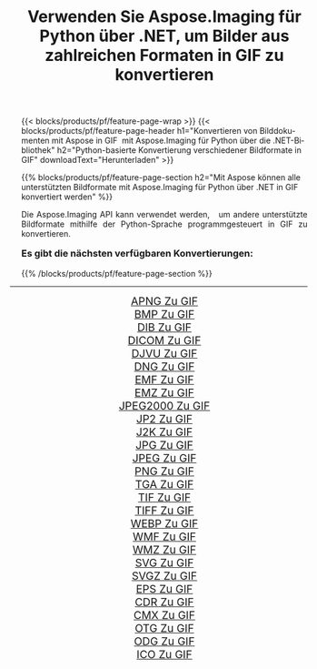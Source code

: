 ﻿---
title: Verwenden Sie Aspose.Imaging für Python über .NET, um Bilder aus zahlreichen Formaten in GIF zu konvertieren 
weight: 3920
url: /de/python-net/conversion/to/gif/ 
lang: de
langdirlevel: 2
locales: zh-hans,ja,it,ru,de,es,fr,nl,id,lt,pl,pt,vi,tr,ko,zh-hant,ar,hi,th,sv,cs,uk,he
description: Sie können Aspose.Imaging für Python über die .NET-Bibliothek verwenden, um eine Vielzahl von Formaten in GIF zu konvertieren.
---

{{< blocks/products/pf/feature-page-wrap >}}
{{< blocks/products/pf/feature-page-header h1="Konvertieren von Bilddokumenten mit Aspose in GIF  mit Aspose.Imaging für Python über die .NET-Bibliothek" h2="Python-basierte Konvertierung verschiedener Bildformate in GIF" downloadText="Herunterladen" >}}


{{% blocks/products/pf/feature-page-section  h2="Mit Aspose können alle unterstützten Bildformate mit Aspose.Imaging für Python über .NET in GIF konvertiert werden" %}}
<p align=justify>Die Aspose.Imaging API kann verwendet werden,   um andere unterstützte Bildformate mithilfe der Python-Sprache programmgesteuert in GIF zu konvertieren.</p>
<h3 style="margin-top:16px;">
Es gibt die nächsten verfügbaren Konvertierungen:
</h3>
{{% /blocks/products/pf/feature-page-section %}}
<div class="container-fluid productfamilypage bg-gray">
    <div class="convertypes bg-gray agp-content section">
        <div class="container">
		<hr style="margin-left:-20px;"/>
		<div class="row other-converters" style="gap: 10px;font-size: 19px;text-align:center;">
		    <div class='col-md-3 other-converter remove-lp remove-rp'><a href="/imaging/de/python-net/conversion/apng-to-gif/" style="padding:15px;">APNG Zu GIF</a></div>
<div class='col-md-3 other-converter remove-lp remove-rp'><a href="/imaging/de/python-net/conversion/bmp-to-gif/" style="padding:15px;">BMP Zu GIF</a></div>
<div class='col-md-3 other-converter remove-lp remove-rp'><a href="/imaging/de/python-net/conversion/dib-to-gif/" style="padding:15px;">DIB Zu GIF</a></div>
<div class='col-md-3 other-converter remove-lp remove-rp'><a href="/imaging/de/python-net/conversion/dicom-to-gif/" style="padding:15px;">DICOM Zu GIF</a></div>
<div class='col-md-3 other-converter remove-lp remove-rp'><a href="/imaging/de/python-net/conversion/djvu-to-gif/" style="padding:15px;">DJVU Zu GIF</a></div>
<div class='col-md-3 other-converter remove-lp remove-rp'><a href="/imaging/de/python-net/conversion/dng-to-gif/" style="padding:15px;">DNG Zu GIF</a></div>
<div class='col-md-3 other-converter remove-lp remove-rp'><a href="/imaging/de/python-net/conversion/emf-to-gif/" style="padding:15px;">EMF Zu GIF</a></div>
<div class='col-md-3 other-converter remove-lp remove-rp'><a href="/imaging/de/python-net/conversion/emz-to-gif/" style="padding:15px;">EMZ Zu GIF</a></div>
<div class='col-md-3 other-converter remove-lp remove-rp'><a href="/imaging/de/python-net/conversion/jpeg2000-to-gif/" style="padding:15px;">JPEG2000 Zu GIF</a></div>
<div class='col-md-3 other-converter remove-lp remove-rp'><a href="/imaging/de/python-net/conversion/jp2-to-gif/" style="padding:15px;">JP2 Zu GIF</a></div>
<div class='col-md-3 other-converter remove-lp remove-rp'><a href="/imaging/de/python-net/conversion/j2k-to-gif/" style="padding:15px;">J2K Zu GIF</a></div>
<div class='col-md-3 other-converter remove-lp remove-rp'><a href="/imaging/de/python-net/conversion/jpg-to-gif/" style="padding:15px;">JPG Zu GIF</a></div>
<div class='col-md-3 other-converter remove-lp remove-rp'><a href="/imaging/de/python-net/conversion/jpeg-to-gif/" style="padding:15px;">JPEG Zu GIF</a></div>
<div class='col-md-3 other-converter remove-lp remove-rp'><a href="/imaging/de/python-net/conversion/png-to-gif/" style="padding:15px;">PNG Zu GIF</a></div>
<div class='col-md-3 other-converter remove-lp remove-rp'><a href="/imaging/de/python-net/conversion/tga-to-gif/" style="padding:15px;">TGA Zu GIF</a></div>
<div class='col-md-3 other-converter remove-lp remove-rp'><a href="/imaging/de/python-net/conversion/tif-to-gif/" style="padding:15px;">TIF Zu GIF</a></div>
<div class='col-md-3 other-converter remove-lp remove-rp'><a href="/imaging/de/python-net/conversion/tiff-to-gif/" style="padding:15px;">TIFF Zu GIF</a></div>
<div class='col-md-3 other-converter remove-lp remove-rp'><a href="/imaging/de/python-net/conversion/webp-to-gif/" style="padding:15px;">WEBP Zu GIF</a></div>
<div class='col-md-3 other-converter remove-lp remove-rp'><a href="/imaging/de/python-net/conversion/wmf-to-gif/" style="padding:15px;">WMF Zu GIF</a></div>
<div class='col-md-3 other-converter remove-lp remove-rp'><a href="/imaging/de/python-net/conversion/wmz-to-gif/" style="padding:15px;">WMZ Zu GIF</a></div>
<div class='col-md-3 other-converter remove-lp remove-rp'><a href="/imaging/de/python-net/conversion/svg-to-gif/" style="padding:15px;">SVG Zu GIF</a></div>
<div class='col-md-3 other-converter remove-lp remove-rp'><a href="/imaging/de/python-net/conversion/svgz-to-gif/" style="padding:15px;">SVGZ Zu GIF</a></div>
<div class='col-md-3 other-converter remove-lp remove-rp'><a href="/imaging/de/python-net/conversion/eps-to-gif/" style="padding:15px;">EPS Zu GIF</a></div>
<div class='col-md-3 other-converter remove-lp remove-rp'><a href="/imaging/de/python-net/conversion/cdr-to-gif/" style="padding:15px;">CDR Zu GIF</a></div>
<div class='col-md-3 other-converter remove-lp remove-rp'><a href="/imaging/de/python-net/conversion/cmx-to-gif/" style="padding:15px;">CMX Zu GIF</a></div>
<div class='col-md-3 other-converter remove-lp remove-rp'><a href="/imaging/de/python-net/conversion/otg-to-gif/" style="padding:15px;">OTG Zu GIF</a></div>
<div class='col-md-3 other-converter remove-lp remove-rp'><a href="/imaging/de/python-net/conversion/odg-to-gif/" style="padding:15px;">ODG Zu GIF</a></div>
<div class='col-md-3 other-converter remove-lp remove-rp'><a href="/imaging/de/python-net/conversion/ico-to-gif/" style="padding:15px;">ICO Zu GIF</a></div>
                </div>
        </div>
    </div>
</div>
<br/>


